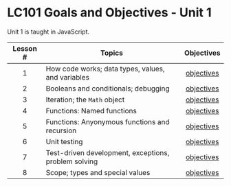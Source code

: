 # LC101 Goals and Objectives - Unit 1

Unit 1 is taught in JavaScript.

Lesson # | Topics | Objectives
:------: | ------ | :--------:
1 | How code works; data types, values, and variables | [objectives](lesson01.md)
2 | Booleans and conditionals; debugging | [objectives](lesson02.md)
3 | Iteration; the `Math` object | [objectives](lesson03.md)
4 | Functions: Named functions | [objectives](lesson04.md)
5 | Functions: Anyonymous functions and recursion | [objectives](lesson05.md)
6 | Unit testing | [objectives](lesson06.md)
7 | Test-driven development, exceptions, problem solving | [objectives](lesson07.md)
8 | Scope; types and special values | [objectives](lesson08.md)
